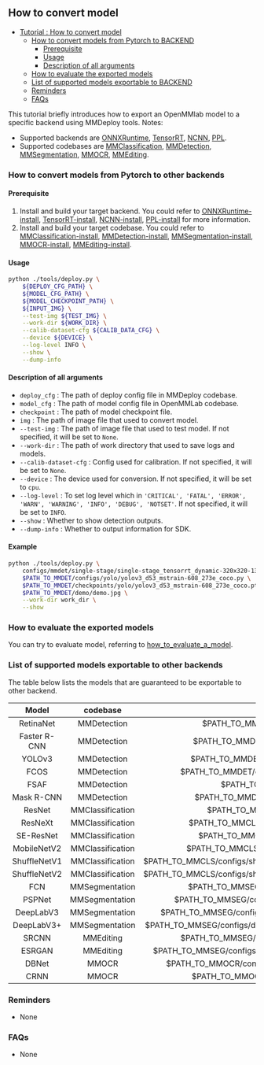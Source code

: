 ## How to convert model

<!-- TOC -->

- [Tutorial : How to convert model](#how-to-convert-model)
    - [How to convert models from Pytorch to BACKEND](#how-to-convert-models-from-pytorch-to-other-backends)
        - [Prerequisite](#prerequisite)
        - [Usage](#usage)
        - [Description of all arguments](#description-of-all-arguments)
    - [How to evaluate the exported models](#how-to-evaluate-the-exported-models)
    - [List of supported models exportable to BACKEND](#list-of-supported-models-exportable-to-other-backends)
    - [Reminders](#reminders)
    - [FAQs](#faqs)

<!-- TOC -->

This tutorial briefly introduces how to export an OpenMMlab model to a specific backend using MMDeploy tools.
Notes:
- Supported backends are [ONNXRuntime](../backends/onnxruntime.md), [TensorRT](../backends/tensorrt.md), [NCNN](../backends/ncnn.md), [PPL](../backends/ppl.md).
- Supported codebases are [MMClassification](../codebases/mmcls.md), [MMDetection](../codebases/mmdet.md), [MMSegmentation](../codebases/mmseg.md), [MMOCR](../codebases/mmocr.md), [MMEditing](../codebases/mmedit.md).

### How to convert models from Pytorch to other backends

#### Prerequisite

1. Install and build your target backend. You could refer to [ONNXRuntime-install](../backends/onnxruntime.md), [TensorRT-install](../backends/tensorrt.md), [NCNN-install](../backends/ncnn.md), [PPL-install](../backends/ppl.md) for more information.
2. Install and build your target codebase. You could refer to [MMClassification-install](https://github.com/open-mmlab/mmclassification/blob/master/docs/install.md), [MMDetection-install](https://github.com/open-mmlab/mmdetection/blob/master/docs/get_started.md), [MMSegmentation-install](https://github.com/open-mmlab/mmsegmentation/blob/master/docs/get_started.md#installation), [MMOCR-install](https://github.com/open-mmlab/mmocr/blob/main/docs/install.md), [MMEditing-install](https://github.com/open-mmlab/mmediting/blob/master/docs/install.md).

#### Usage

```bash
python ./tools/deploy.py \
    ${DEPLOY_CFG_PATH} \
    ${MODEL_CFG_PATH} \
    ${MODEL_CHECKPOINT_PATH} \
    ${INPUT_IMG} \
    --test-img ${TEST_IMG} \
    --work-dir ${WORK_DIR} \
    --calib-dataset-cfg ${CALIB_DATA_CFG} \
    --device ${DEVICE} \
    --log-level INFO \
    --show \
    --dump-info
```

#### Description of all arguments

- `deploy_cfg` : The path of deploy config file in MMDeploy codebase.
- `model_cfg` : The path of model config file in OpenMMLab codebase.
- `checkpoint` : The path of model checkpoint file.
- `img` : The path of image file that used to convert model.
- `--test-img` : The path of image file that used to test model. If not specified, it will be set to `None`.
- `--work-dir` : The path of work directory that used to save logs and models.
- `--calib-dataset-cfg` : Config used for calibration. If not specified, it will be set to `None`.
- `--device` : The device used for conversion. If not specified, it will be set to `cpu`.
- `--log-level` : To set log level which in `'CRITICAL', 'FATAL', 'ERROR', 'WARN', 'WARNING', 'INFO', 'DEBUG', 'NOTSET'`. If not specified, it will be set to `INFO`.
- `--show` : Whether to show detection outputs.
- `--dump-info` : Whether to output information for SDK.

#### Example

```bash
python ./tools/deploy.py \
    configs/mmdet/single-stage/single-stage_tensorrt_dynamic-320x320-1344x1344.py \
    $PATH_TO_MMDET/configs/yolo/yolov3_d53_mstrain-608_273e_coco.py \
    $PATH_TO_MMDET/checkpoints/yolo/yolov3_d53_mstrain-608_273e_coco.pth \
    $PATH_TO_MMDET/demo/demo.jpg \
    --work-dir work_dir \
    --show
```

### How to evaluate the exported models

You can try to evaluate model, referring to [how_to_evaluate_a_model](./how_to_evaluate_a_model.md).

### List of supported models exportable to other backends

The table below lists the models that are guaranteed to be exportable to other backend.

|    Model     |     codebase     | model config file(example)                                                                | OnnxRuntime |    TensorRT   | NCNN |  PPL  |
| :----------: | :--------------: | :---------------------------------------------------------------------------------------: | :---------: | :-----------: | :---:| :---: |
| RetinaNet    | MMDetection      | $PATH_TO_MMDET/configs/retinanet/retinanet_r50_fpn_1x_coco.py                             |      Y      |       Y       |   Y  |   Y   |
| Faster R-CNN | MMDetection      | $PATH_TO_MMDET/configs/faster_rcnn/faster_rcnn_r50_fpn_1x_coco.py                         |      Y      |       Y       |   Y  |   Y   |
| YOLOv3       | MMDetection      | $PATH_TO_MMDET/configs/yolo/yolov3_d53_mstrain-608_273e_coco.py                           |      Y      |       Y       |   N  |   Y   |
| FCOS         | MMDetection      | $PATH_TO_MMDET/configs/fcos/fcos_r50_caffe_fpn_gn-head_4x4_1x_coco.py                     |      Y      |       Y       |   Y  |   N   |
| FSAF         | MMDetection      | $PATH_TO_MMDET/configs/fsaf/fsaf_r50_fpn_1x_coco.py                                       |      Y      |       Y       |   Y  |   Y   |
| Mask R-CNN   | MMDetection      | $PATH_TO_MMDET/configs/mask_rcnn/mask_rcnn_r50_fpn_1x_coco.py                             |      Y      |       Y       |   N  |   Y   |
| ResNet       | MMClassification | $PATH_TO_MMCLS/configs/resnet/resnet18_b32x8_imagenet.py                                  |      Y      |       Y       |   Y  |   Y   |
| ResNeXt      | MMClassification | $PATH_TO_MMCLS/configs/resnext/resnext50_32x4d_b32x8_imagenet.py                          |      Y      |       Y       |   Y  |   Y   |
| SE-ResNet    | MMClassification | $PATH_TO_MMCLS/configs/seresnet/seresnet50_b32x8_imagenet.py                              |      Y      |       Y       |   Y  |   Y   |
| MobileNetV2  | MMClassification | $PATH_TO_MMCLS/configs/mobilenet_v2/mobilenet_v2_b32x8_imagenet.py                        |      Y      |       Y       |   Y  |   Y   |
| ShuffleNetV1 | MMClassification | $PATH_TO_MMCLS/configs/shufflenet_v1/shufflenet_v1_1x_b64x16_linearlr_bn_nowd_imagenet.py |      Y      |       Y       |   N  |   Y   |
| ShuffleNetV2 | MMClassification | $PATH_TO_MMCLS/configs/shufflenet_v2/shufflenet_v2_1x_b64x16_linearlr_bn_nowd_imagenet.py |      Y      |       Y       |   N  |   Y   |
| FCN          | MMSegmentation   | $PATH_TO_MMSEG/configs/fcn/fcn_r50-d8_512x1024_40k_cityscapes.py                          |      Y      |       Y       |   Y  |   Y   |
| PSPNet       | MMSegmentation   | $PATH_TO_MMSEG/configs/pspnet/pspnet_r50-d8_512x1024_40k_cityscapes.py                    |      Y      |       Y       |   N  |   Y   |
| DeepLabV3    | MMSegmentation   | $PATH_TO_MMSEG/configs/deeplabv3/deeplabv3_r50-d8_512x1024_40k_cityscapes.py              |      Y      |       Y       |   Y  |   Y   |
| DeepLabV3+   | MMSegmentation   | $PATH_TO_MMSEG/configs/deeplabv3plus/deeplabv3plus_r50-d8_512x1024_40k_cityscapes.py      |      Y      |       Y       |   Y  |   Y   |
| SRCNN        | MMEditing        | $PATH_TO_MMSEG/configs/restorers/srcnn/srcnn_x4k915_g1_1000k_div2k.py                     |      Y      |       Y       |   N  |   Y   |
| ESRGAN       | MMEditing        | $PATH_TO_MMSEG/configs/restorers/esrgan/esrgan_psnr_x4c64b23g32_g1_1000k_div2k.py         |      Y      |       Y       |   N  |   Y   |
| DBNet        | MMOCR            | $PATH_TO_MMOCR/configs/textdet/dbnet/dbnet_r50dcnv2_fpnc_1200e_icdar2015.py               |      Y      |       Y       |   Y  |   Y   |
| CRNN         | MMOCR            | $PATH_TO_MMOCR/configs/textrecog/tps/crnn_tps_academic_dataset.py                         |      Y      |       Y       |   Y  |   N   |

### Reminders

- None

### FAQs

- None
